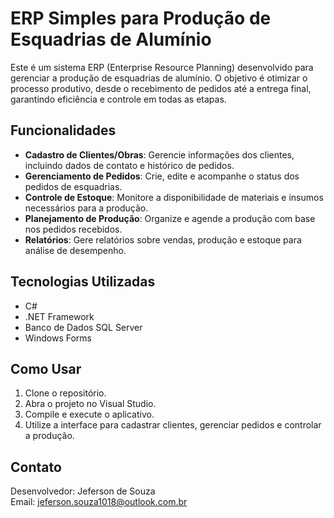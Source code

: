 # ERP Simples para Produção de Esquadrias de Alumínio

Este é um sistema ERP (Enterprise Resource Planning) desenvolvido para gerenciar a produção de esquadrias de alumínio. O objetivo é otimizar o processo produtivo, desde o recebimento de pedidos até a entrega final, garantindo eficiência e controle em todas as etapas.

## Funcionalidades

- **Cadastro de Clientes/Obras**: Gerencie informações dos clientes, incluindo dados de contato e histórico de pedidos.
- **Gerenciamento de Pedidos**: Crie, edite e acompanhe o status dos pedidos de esquadrias.
- **Controle de Estoque**: Monitore a disponibilidade de materiais e insumos necessários para a produção.
- **Planejamento de Produção**: Organize e agende a produção com base nos pedidos recebidos.
- **Relatórios**: Gere relatórios sobre vendas, produção e estoque para análise de desempenho.

## Tecnologias Utilizadas

- C#
- .NET Framework
- Banco de Dados SQL Server
- Windows Forms

## Como Usar

1. Clone o repositório.
2. Abra o projeto no Visual Studio.
3. Compile e execute o aplicativo.
4. Utilize a interface para cadastrar clientes, gerenciar pedidos e controlar a produção.

## Contato

Desenvolvedor: Jeferson de Souza  
Email: [jeferson.souza1018@outlook.com.br](mailto:jeferson.souza1018@outlook.com.br)

